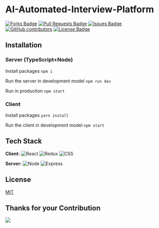 # AI-Automated-Interview-Platform

<a href="https://github.com/rasikaghadge/AI-Automated-Interview-Platform/network/members"><img src="https://img.shields.io/github/forks/rasikaghadge/AI-Automated-Interview-Platform" alt="Forks Badge"/></a>
<a href="https://github.com/rasikaghadge/AI-Automated-Interview-Platform/pulls"><img src="https://img.shields.io/github/issues-pr/rasikaghadge/AI-Automated-Interview-Platform" alt="Pull Requests Badge"/></a>
 <a href="https://github.com/rasikaghadge/AI-Automated-Interview-Platform/issues"><img src="https://img.shields.io/github/issues/rasikaghadge/AI-Automated-Interview-Platform" alt="Issues Badge"/></a>
<a href="https://github.com/rasikaghadge/AI-Automated-Interview-Platform/graphs/contributors"><img alt="GitHub contributors" src="https://img.shields.io/github/contributors/rasikaghadge/AI-Automated-Interview-Platform?color=2b9348"></a>
<a href="https://github.com/rasikaghadge/AI-Automated-Interview-Platform/blob/main/LICENSE"><img src="https://img.shields.io/github/license/rasikaghadge/AI-Automated-Interview-Platform?color=orange" alt="License Badge"/></a>

## Installation

### Server (TypeScript+Node)
Install packages
`npm i`

Run the server in development model
`npm run dev`

Run in production
`npm start`

### Client
Install packages
`yarn install`

Run the client in development model
`npm start`


## Tech Stack

**Client:** ![React](https://img.shields.io/badge/-React-61DAFB?logo=react&logoColor=white) ![Redux](https://img.shields.io/badge/-Redux-764ABC?logo=redux&logoColor=white) ![CSS](https://img.shields.io/badge/-CSS-1572B6?logo=css3&logoColor=white)

**Server:** ![Node](https://img.shields.io/badge/-Node.js-339933?logo=node.js&logoColor=white) ![Express](https://img.shields.io/badge/-Express-000000?logo=express&logoColor=white)



## License

[MIT](https://github.com/rasikaghadge/AI-Automated-Interview-Platform/blob/main/LICENSE)


## Thanks for your Contribution
<div class="avatar-container">
    <a href="https://github.com/rasikaghadge/AI-Automated-Interview-Platform/graphs/contributors">
        <img src="https://contrib.rocks/image?max=50&repo=rasikaghadge/AI-Automated-Interview-Platform" />
    </a>
</div>
